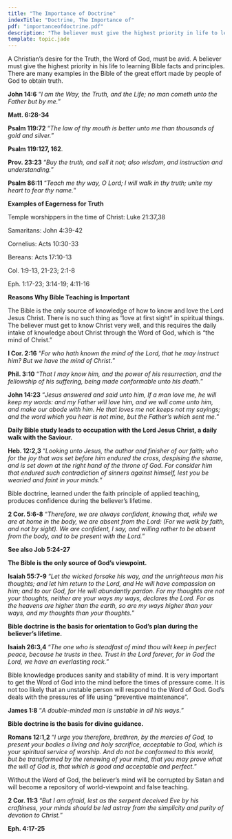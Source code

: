 ```yaml
---
title: "The Importance of Doctrine"
indexTitle: "Doctrine, The Importance of"
pdf: "importanceofdoctrine.pdf"
description: "The believer must give the highest priority in life to learning Bible facts and principles, and applying them to every situation."
template: topic.jade
---
```


A Christian’s desire for the Truth, the Word of God, must be avid. A believer must give the highest priority in his life to learning Bible facts and principles. There are many examples in the Bible of the great effort made by people of God to obtain truth.

**John 14:6** “*_I am the Way, the Truth, and the Life; no man cometh unto the Father but by me._*”

**Matt. 6:28-34**

**Psalm 119:72** “_The law of thy mouth is better unto me than thousands of gold and silver._”

**Psalm 119:127, 162**.

**Prov. 23:23** “_Buy the truth, and sell it not; also wisdom, and instruction and understanding._”

**Psalm 86:11** “_Teach me thy way, O Lord; I will walk in thy truth; unite my heart to fear thy name._”

**Examples of Eagerness for Truth**

Temple worshippers in the time of Christ: Luke 21:37,38

Samaritans: John 4:39-42

Cornelius: Acts 10:30-33

Bereans: Acts 17:10-13

Col. 1:9-13, 21-23; 2:1-8

Eph. 1:17-23; 3:14-19; 4:11-16

**Reasons Why Bible Teaching is Important**

The Bible is the only source of knowledge of how to know and love the Lord Jesus Christ. There is no such thing as “love at first sight” in spiritual things. The believer must get to know Christ very well, and this requires the daily intake of knowledge about Christ through the Word of God, which is “the mind of Christ.”

**I Cor. 2:16** “_For who hath known the mind of the Lord, that he may instruct him? But we have the mind of Christ._”

**Phil. 3:10** “_That I may know him, and the power of his resurrection, and the fellowship of his suffering, being made conformable unto his death._”

**John 14:23** “_Jesus answered and said unto him, If a man love me, he will keep my words: and my Father will love him, and we will come unto him, and make our abode with him. He that loves me not keeps not my sayings; and the word which you hear is not mine, but the Father’s which sent me._”

**Daily Bible study leads to occupation with the Lord Jesus Christ, a daily walk with the Saviour.**

**Heb. 12:2,3** “_Looking unto Jesus, the author and finisher of our faith; who for the joy that was set before him endured the cross, despising the shame, and is set down at the right hand of the throne of God. For consider him that endured such contradiction of sinners against himself, lest you be wearied and faint in your minds._”

Bible doctrine, learned under the faith principle of applied teaching, produces confidence during the believer’s lifetime.

**2 Cor. 5:6-8** “_Therefore, we are always confident, knowing that, while we are at home in the body, we are absent from the Lord: (For we walk by faith, and not by sight). We are confident, I say, and willing rather to be absent from the body, and to be present with the Lord._”

**See also Job 5:24-27**

**The Bible is the only source of God’s viewpoint.**

**Isaiah 55:7-9** “_Let the wicked forsake his way, and the unrighteous man his thoughts; and let him return to the Lord, and He will have compassion on him; and to our God, for He will abundantly pardon. For my thoughts are not your thoughts, neither are your ways my ways, declares the Lord. For as the heavens are higher than the earth, so are my ways higher than your ways, and my thoughts than your thoughts._”

**Bible doctrine is the basis for orientation to God’s plan during the believer’s lifetime.**

**Isaiah 26:3,4** “_The one who is steadfast of mind thou wilt keep in perfect peace, because he trusts in thee. Trust in the Lord forever, for in God the Lord, we have an everlasting rock._”

Bible knowledge produces sanity and stability of mind. It is very important to get the Word of God into the mind before the times of pressure come. It is not too likely that an unstable person will respond to the Word of God. God’s deals with the pressures of life using “preventive maintenance”.

**James 1:8** “_A double-minded man is unstable in all his ways._”

**Bible doctrine is the basis for divine guidance.**

**Romans 12:1,2** “_I urge you therefore, brethren, by the mercies of God, to present your bodies a living and holy sacrifice, acceptable to God, which is your spiritual service of worship. And do not be conformed to this world, but be transformed by the renewing of your mind, that you may prove what the will of God is, that which is good and acceptable and perfect._”

Without the Word of God, the believer’s mind will be corrupted by Satan and will become a repository of world-viewpoint and false teaching.

**2 Cor. 11:3** “_But I am afraid, lest as the serpent deceived Eve by his craftiness, your minds should be led astray from the simplicity and purity of devotion to Christ._”

**Eph. 4:17-25**

